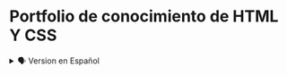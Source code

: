 # Portfolio de conocimiento de HTML Y CSS

<details>
    <summary>🗣️ Version en Español</summary>

<details>
    <summary>🖥️ Diseño Web</summary>

![](https://github.com/diegudeveloper/Projects_html_css/blob/gh-pages/Assets/PC.png)

</details>


## Welcome! 👋

Gracias por tomarte el tiempo para observar, analizar y sobre todo realizar críticas constructivas.

[Portafolio HTML y CSS](https://diegudeveloper.github.io/Projects_html_css/) es el resultado de mis habilidades adquiridas en los diferentes cursos tomados en distintas plataformas online, por ende, me considero una persona autodidacta y con muchas ganas de aprender y de convertirme en un gran Fronted Developer. 

Tus comentarios, observaciones y críticas me ayudaran a afianzar mis conocimientos y a su vez obtener buenas bases para futuros proyectos con HTML y CSS.

**Toma en cuenta que estos son mis primeros proyectos después de realizar una serie de cursos y no tengo la experiencia que se amerita para tener unas buenas prácticas, por tal motivo, seguro encontraras algunos errores de códigos que seguramente pueden ser mejorados.**

## El Portafolio. 🗂️

El Portafolio consta de 14 proyectos, en ellos solo se utiliza Html y Css puro.

Todos los proyectos se comenzaron a elaborar después de realizar 4 cursos de Html Y Css (Introducción a la Web). Algunos de estos cursos fueron tomado de plataformas como: Youtube, Platzi, Edteam y Código facilito. 

## ¿Como Puedes Ayudarme? 🙋‍♂️

En cada uno de los proyectos podrás ver los enlaces tanto del Github Page como del Archivo Readme. Desde ahí podrás realizar todas las críticas necesarias para poder mejorar tanto el proyecto como mis habilidades y conocimientos para las buenas prácticas.

## Tus Criticas Constructivas ✍️

No dudes en mencionar como puedo mejorar mis estructuras con html y sobre todo mi diseño con Css.

Debes recordar que soy un aprendiz junior y que no poseo experiencia alguna, sin embargo, estoy abierto a toda clase de mejora y sobre todo de aprendizaje.



## Implementando mi Proyecto 📥📤

Te comento que mi portafolio esta alojado en:

- [Github Pages] (https://diegudeveloper.github.io/Projects_html_css/)

- [Github Readme] (https://github.com/diegudeveloper/Projects_html_css)

Y mis Proyectos en:

- [Replit] (https://replit.com/repls)

## Proyectos 🗃️

- Proyecto01 Web Curso
<details>
    <summary>🖥 Desktop version</summary>

![](https://github.com/diegudeveloper/Projects_html_css/blob/gh-pages/Proyectos/Proyecto1desktop.png)

</details>

<details>
    <summary>📱 Mobile version</summary>
            
![](https://github.com/diegudeveloper/Projects_html_css/blob/gh-pages/Proyectos/Proyecto1movil.jpg)

</details>

- Proyecto02 Web Restaurant

<details>
    <summary>🖥 Desktop version</summary>

![](https://github.com/diegudeveloper/Projects_html_css/blob/gh-pages/Proyectos/Proyecto2desktop.png)

</details>

<details>
    <summary>📱 Mobile version</summary>
            
![](https://github.com/diegudeveloper/Projects_html_css/blob/gh-pages/Proyectos/Proyecto2movil.png)

</details>

- Proyecto03 Web Headphones

<details>
    <summary>🖥 Desktop version</summary>

![](https://github.com/diegudeveloper/Projects_html_css/blob/gh-pages/Proyectos/Proyecto3desktop.png)

</details>

<details>
    <summary>📱 Mobile version</summary>
            
![](https://github.com/diegudeveloper/Projects_html_css/blob/gh-pages/Proyectos/Proyecto3movil.png)

</details>

- Proyecto04 Web Minimalista

<details>
    <summary>🖥 Desktop version</summary>

![](https://github.com/diegudeveloper/Projects_html_css/blob/gh-pages/Proyectos/Proyecto4desktop.png)

</details>

<details>
    <summary>📱 Mobile version</summary>
            
![](https://github.com/diegudeveloper/Projects_html_css/blob/gh-pages/Proyectos/Proyecto4movil.png)

</details>

- Proyecto05 Web Digital Marketink

<details>
    <summary>🖥 Desktop version</summary>

![](https://github.com/diegudeveloper/Projects_html_css/blob/gh-pages/Proyectos/Proyecto5desktop.png)

</details>

<details>
    <summary>📱 Mobile version</summary>
            
![](https://github.com/diegudeveloper/Projects_html_css/blob/gh-pages/Proyectos/Proyecto5movil.png)

</details>

- Proyecto06 Web Genesis

<details>
    <summary>🖥 Desktop version</summary>

![](https://github.com/diegudeveloper/Projects_html_css/blob/gh-pages/Proyectos/Proyecto6desktop.png)

</details>

<details>
    <summary>📱 Mobile version</summary>
            
![](https://github.com/diegudeveloper/Projects_html_css/blob/gh-pages/Proyectos/Proyecto6movil.png)

</details>

- Proyecto07 Landing Pages

<details>
    <summary>🖥 Desktop version</summary>

![](https://github.com/diegudeveloper/Projects_html_css/blob/gh-pages/Proyectos/Proyecto7desktop.png)

</details>

<details>
    <summary>📱 Mobile version</summary>
            
![](https://github.com/diegudeveloper/Projects_html_css/blob/gh-pages/Proyectos/Proyecto7movil.png)

</details>

- Proyecto08 Grid

<details>
    <summary>🖥 Desktop version</summary>

![](https://github.com/diegudeveloper/Projects_html_css/blob/gh-pages/Proyectos/Proyecto8desktop.png)

</details>

<details>
    <summary>📱 Mobile version</summary>
            
![](https://github.com/diegudeveloper/Projects_html_css/blob/gh-pages/Proyectos/Proyecto8movil.png)

</details>

- Proyecto09 Responsive Menu

<details>
    <summary>🖥 Desktop version</summary>

![](https://github.com/diegudeveloper/Projects_html_css/blob/gh-pages/Proyectos/Proyecto9desktop.png)

</details>

<details>
    <summary>📱 Mobile version</summary>
            
![](https://github.com/diegudeveloper/Projects_html_css/blob/gh-pages/Proyectos/Proyecto9movil.png)

</details>

- Proyecto10 Filtro

<details>
    <summary>🖥 Desktop version</summary>

![](https://github.com/diegudeveloper/Projects_html_css/blob/gh-pages/Proyectos/Proyecto10desktop.png)

</details>

<details>
    <summary>📱 Mobile version</summary>
            
![](https://github.com/diegudeveloper/Projects_html_css/blob/gh-pages/Proyectos/Proyecto10movil.png)

</details>

- Proyecto11 Menu Animado

<details>
    <summary>🖥 Desktop version</summary>

![](https://github.com/diegudeveloper/Projects_html_css/blob/gh-pages/Proyectos/Proyecto11Desktop.png)

</details>

<details>
    <summary>📱 Mobile version</summary>
            
![](https://github.com/diegudeveloper/Projects_html_css/blob/gh-pages/Proyectos/Proyecto11movil.png)

</details>

- Proyecto12 Desafio Card

<details>
    <summary>🖥 Desktop version</summary>

    ![](https://github.com/diegudeveloper/Projects_html_css/blob/gh-pages/Proyectos/Proyecto12desktop.jpg)

</details>

<details>
    <summary>📱 Mobile version</summary>
            
![](https://github.com/diegudeveloper/Projects_html_css/blob/gh-pages/Proyectos/Proyecto12movil.jpg)

</details>

- Proyecto13 Desafio Card Component

<details>
    <summary>🖥 Desktop version</summary>

![](https://github.com/diegudeveloper/Projects_html_css/blob/gh-pages/Proyectos/Proyecto13Desktop.jpg)

</details>

<details>
    <summary>📱 Mobile version</summary>
            
![](https://github.com/diegudeveloper/Projects_html_css/blob/gh-pages/Proyectos/Proyecto13movil.jpg)

</details>

## ¡Ayudame a Mejorar! 🚀

</details>